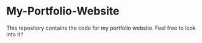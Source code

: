 # My-Portfolio-Website
This repository contains the code for my portfolio website. Feel free to look into it!!
